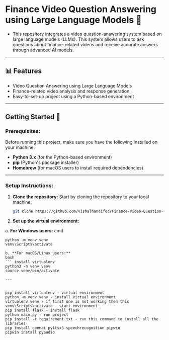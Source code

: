 # Finance Video Question Answering using Large Language Models 🌟
- This repository integrates a video question-answering system based on large language models (LLMs). This system allows users to ask questions about finance-related videos and receive accurate answers through advanced AI models.

---

## 📊 Features
- Video Question Answering using Large Language Models
- Finance-related video analysis and response generation
- Easy-to-set-up project using a Python-based environment

--- 

## Getting Started 🚀

### Prerequisites:

Before running this project, make sure you have the following installed on your machine:

- **Python 3.x** (for the Python-based environment)
- **pip** (Python's package installer)
- **Homebrew** (for macOS users to install required dependencies)

---

### Setup Instructions:

1. **Clone the repository:**
   Start by cloning the repository to your local machine:

   ```bash
   git clone https://github.com/vishalhandifod/Finance-Video-Question-and-Answering-using-LLM.git

2. **Set up the virtual environment:**

a. **For Windows users:**
cmd
```pip install virtualenv
python -m venv venv
venv\Scripts\activate

b. **For macOS/Linux users:**
bash
``` install virtualenv
python3 -m venv venv
source venv/bin/activate

---


pip install virtualenv - virtual environment
python -m venv venv - install virtual environment
virtualenv venv - if first one is not working then this 
venv\Scripts\activate - start environment
pip install flask - install flask
python main.py - run project
pip install -r requirement.txt - run this command to install all the libraries
pip install openai pyttsx3 speechrecognition pipwin
pipwin install pyaudio


